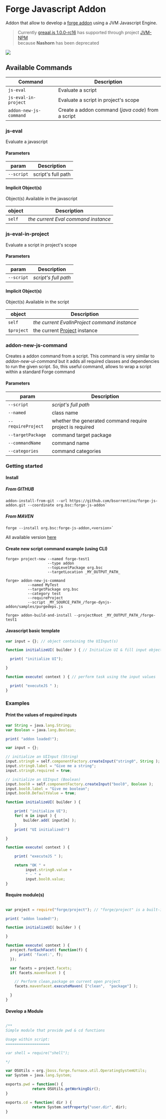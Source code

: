# Forge Javascript Addon

Addon that allow to develop a [forge addon](http://forge.jboss.org/addons) using a JVM Javascript Engine.
> Currently [greaal.js 1.0.0-rc16](https://github.com/graalvm/graaljs) has supported through project [JVM-NPM](https://github.com/bsorrentino/jvm-npm)  
> because **Nashorn** has been deprecated


<a href="http://search.maven.org/#search%7Cga%7C1%7Ca%3A%22forge-js-addon"><img src="https://img.shields.io/maven-central/v/org.bsc/forge-js-addon.svg"></a>

## Available Commands

Command | Description
---- | ----
`js-eval`       |Evaluate a script
`js-eval-in-project` | Evaluate a script in project's scope
`addon-new-js-command` | Create a addon command (_java code_) from a script

###  js-eval

Evaluate a javascript

#### Parameters

param | Description
---- | ----
`--script`      | script's full path

#### Implicit Object(s)

Object(s) Available in the javascript

object | Description
---- | ----
`self`          | *the current Eval command instance*

### js-eval-in-project

Evaluate a script in project's scope

#### Parameters
param | Description
---- | ----
`--script`      | *script's full path*

#### Implicit Object(s)
Object(s) Available in the script

object | Description
---- | ----
`self`          | *the current EvalInProject command instance*
`$project`       | the current [Project](http://docs.jboss.org/forge/javadoc/2.6.1-SNAPSHOT/org/jboss/forge/addon/projects/Project.html) instance


### addon-new-js-command

Creates a addon command from a script. This command is very similar to *addon-new-ui-command* but it adds all required classes and dependencies to run the given script. So, this useful command, allows to wrap a script within a standard Forge command

#### Parameters
param | Description
---- | ----
`--script`      | *script's full path*
`--named`  | class name
`--requireProject` | whether the generated command require project is required
`--targetPackage`  | command target package
`--commandName`  | command name
`--categories` | command categories


### Getting started

#### Install

##### From GITHUB

```
addon-install-from-git --url https://github.com/bsorrentino/forge-js-addon.git --coordinate org.bsc:forge-js-addon`
```

##### From MAVEN

```
forge --install org.bsc:forge-js-addon,<version>`
```

All available version [here]( http://search.maven.org/#search%7Cgav%7C1%7Cg%3A%22org.bsc%22%20AND%20a%3A%22forge-js-addon%22)

#### Create new script command example (using CLI)
```
forge> project-new --named forge-test1
                   --type addon
                   --topLevelPackage org.bsc
                   --targetLocation _MY_OUTPUT_PATH_

forge> addon-new-js-command
          --named MyTest
          --targetPackage org.bsc
          --category test
          --requireProject
          --script _MY_SOURCE_PATH_/forge-dynjs-addon/samples/purgedeps.js

forge> addon-build-and-install --projectRoot _MY_OUTPUT_PATH_/forge-test1

```


#### Javascript basic template
```javascript
var input = {}; // object containing the UIInput(s)

function initializeUI( builder ) { // Initialize UI & fill input object

  print( "initialize UI");

}

function execute( context ) { // perform task using the input values

  print( "executeJS " );
}

```

### Examples

#### Print the values of required inputs
```javascript
var String = java.lang.String;
var Boolean = java.lang.Boolean;

print( "addon loaded!");

var input = {};

// initialize an UIInput (String)
input.string0 = self.componentFactory.createInput("string0", String );
input.string0.label = "Give me a string";
input.string0.required = true;

// initialize an UIInput (Boolean)
input.bool0 = self.componentFactory.createInput("bool0", Boolean );
input.bool0.label = "Give me boolean";
input.bool0.DefaultValue = true;

function initializeUI( builder ) {

	print( "initialize UI");
	for( m in input ) {
		builder.add( input[m] );
	}
	print( "UI initialized!")

}

function execute( context ) {

	print( "executeJS " );

	return "OK " +
         input.string0.value +
         " - " +
         input.bool0.value;
}
```

#### Require module(s)
```javascript

var project = require("forge/project"); // "forge/project" is a built-in module

print( "addon loaded!");

function initializeUI( builder ) {

}

function execute( context ) {
  project.forEachFacet( function(f) {
      print( 'facet:', f);
  });

  var facets = project.facets;
  if( facets.mavenfacet ) {

    // Perform clean,package on current open project
    facets.mavenfacet.executeMaven( ["clean",  "package"] );

  }
}
```

#### Develop a Module
```javascript

/**
Simple module that provide pwd & cd functions

Usage within script:
====================

var shell = require("shell");

*/

var OSUtils = org.jboss.forge.furnace.util.OperatingSystemUtils;
var System = java.lang.System;

exports.pwd = function() {
			return OSUtils.getWorkingDir();
}

exports.cd = function( dir ) {
			return System.setProperty("user.dir", dir);
}

```
